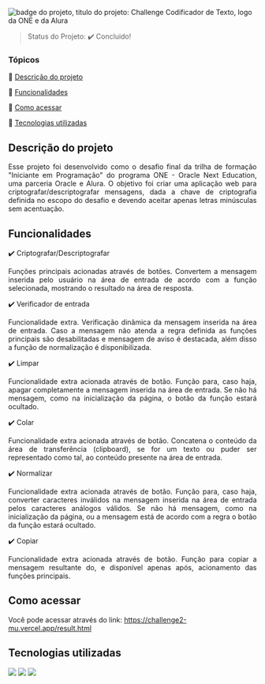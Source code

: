 ![badge do projeto, titulo do projeto: Challenge Codificador de Texto, logo da ONE e da Alura](https://github.com/user-attachments/assets/6e37831a-3168-4b09-8be2-490936a5916a)

> Status do Projeto: :heavy_check_mark: Concluido!

### Tópicos 

:small_blue_diamond: [Descrição do projeto](#descrição-do-projeto)

:small_blue_diamond: [Funcionalidades](#funcionalidades)

:small_blue_diamond: [Como acessar](#como-rodar-a-aplicação-arrow_forward)

:small_blue_diamond: [Tecnologias utilizadas](#tecnologias-utilizadas)


## Descrição do projeto 

<p align="justify">
  Esse projeto foi desenvolvido como o desafio final da trilha de formação "Iniciante em Programação" do programa ONE - Oracle Next Education, uma parceria Oracle e Alura.
  O objetivo foi criar uma aplicação web para criptografar/descriptografar mensagens, dada a chave de criptografia definida no escopo do desafio e devendo aceitar apenas letras minúsculas sem acentuação.
  
</p>

## Funcionalidades

:heavy_check_mark: Criptografar/Descriptografar

<p align="justify">
  Funções principais acionadas através de botões.
  Convertem a mensagem inserida pelo usuário na área de entrada de acordo com a função selecionada, mostrando o resultado na área de resposta.
</p>

:heavy_check_mark: Verificador de entrada

<p align="justify">
  Funcionalidade extra.
  Verificação dinâmica da mensagem inserida na área de entrada. Caso a mensagem não atenda a regra definida as funções principais são desabilitadas e mensagem de aviso é destacada, além disso a função de normalização é disponibilizada.
</p>

:heavy_check_mark: Limpar

<p align="justify">
  Funcionalidade extra acionada através de botão.
  Função para, caso haja, apagar completamente a mensagem inserida na área de entrada. Se não há mensagem, como na inicialização da página, o botão da função estará ocultado.
</p>

:heavy_check_mark: Colar

<p align="justify">
  Funcionalidade extra acionada através de botão.
  Concatena o conteúdo da área de transferência (clipboard), se for um texto ou puder ser representado como tal, ao conteúdo presente na área de entrada.
</p>

:heavy_check_mark: Normalizar

<p align="justify">
  Funcionalidade extra acionada através de botão.
  Função para, caso haja, converter caracteres inválidos na mensagem inserida na área de entrada pelos caracteres análogos válidos. Se não há mensagem, como na inicialização da página, ou a mensagem está de acordo com a regra o botão da função estará ocultado.  
</p>

:heavy_check_mark: Copiar 

<p align="justify">
  Funcionalidade extra acionada através de botão.
  Função para copiar a mensagem resultante do, e disponível apenas após, acionamento das funções principais.
</p>

## Como acessar
  
Você pode acessar através do link: https://challenge2-mu.vercel.app/result.html

## Tecnologias utilizadas
<div>
<img src="https://img.shields.io/badge/HTML-239120?style=for-the-badge&logo=html5&logoColor=white">
<img src="https://img.shields.io/badge/CSS-239120?style=for-the-badge&logo=css3&logoColor=white">
<img src="https://img.shields.io/badge/JavaScript-F7DF1E?style=for-the-badge&logo=javascript&logoColor=black">
</div>
